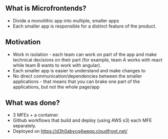 ## What is Microfrontends?
- Divide a monolithic app into multiple, smaller apps
- Each smaller app is responsible for a distinct feature of the product.

## Motivation
- Work in isolation - each team can work on part of the app and make technical decisions on their part (for example, team A works with react while team B wants to work with angular).
- Each smaller app is easier to understand and make changes to
- No direct communication/dependencies between the smaller applications - that means that you can brake one part of the applications, but not the whole page/app

## What was done?
- 3 MFEs + a container.
- Github workflows that build and deploy (using AWS s3) each MFE separately.
- Deployed on https://d3h0abycq4weqg.cloudfront.net/
